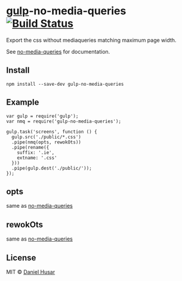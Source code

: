# [gulp](http://gulpjs.com)-no-media-queries [![Build Status](https://secure.travis-ci.org/danielhusar/gulp-no-media-queries.svg?branch=master)](http://travis-ci.org/danielhusar/gulp-no-media-queries)

Export the css without mediaqueries matching maximum page width.

See [no-media-queries](https://github.com/danielhusar/no-media-queries) for documentation.

## Install

```
npm install --save-dev gulp-no-media-queries
```

## Example

```
var gulp = require('gulp');
var nmq = require('gulp-no-media-queries');

gulp.task('screens', function () {
  gulp.src('./public/*.css')
  .pipe(nmq(opts, rewokOts))
  .pipe(rename({
    suffix: '.ie',
    extname: '.css'
  }))
  .pipe(gulp.dest('./public/'));
});

```

## opts

same as [no-media-queries](https://github.com/danielhusar/no-media-queries#options)

## rewokOts

same as [no-media-queries](https://github.com/danielhusar/no-media-queries#reworkoptions)

## License

MIT © [Daniel Husar](https://github.com/danielhusar)
